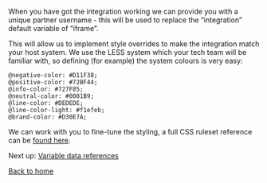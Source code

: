 When you have got the integration working we can provide you with a unique partner username - this will be used to replace the “integration” default variable of “iframe”.

This will allow us to implement style overrides to make the integration match your host system. We use the LESS system which your tech team will be familiar with, so defining (for example) the system colours is very easy:

```
@negative-color: #D11F38;
@positive-color: #72BF44;
@info-color: #727F85;
@neutral-color: #0081B9;
@line-color: #DEDEDE;
@line-color-light: #f1efeb;
@brand-color: #D30E7A;
```

We can work with you to fine-tune the styling, a full CSS ruleset reference can be [found here](https://github.com/oneworldmarket/idibu-v3-api/blob/master/stuff/iFrame%20integration/Styling/example_theme_config.md).


Next up: [Variable data references](https://github.com/oneworldmarket/idibu-v3-api/blob/master/stuff/iFrame%20integration/Variable%20data%20references.md)

[Back to home](https://github.com/oneworldmarket/idibu-v3-api/blob/master/stuff/iFrame%20integration/README.md)